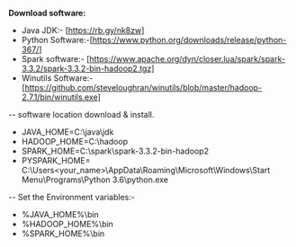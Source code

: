 **Download software:**
- Java JDK:- [https://rb.gy/nk8zw]
- Python Software:-[https://www.python.org/downloads/release/python-367/]
- Spark software:- [https://www.apache.org/dyn/closer.lua/spark/spark-3.3.2/spark-3.3.2-bin-hadoop2.tgz]
- Winutils Software:- [https://github.com/steveloughran/winutils/blob/master/hadoop-2.7.1/bin/winutils.exe]


-- software location download & install. 
- JAVA_HOME=C:\java\jdk
- HADOOP_HOME=C:\hadoop
- SPARK_HOME=C:\spark\spark-3.3.2-bin-hadoop2
- PYSPARK_HOME= C:\Users\<your_name>\AppData\Roaming\Microsoft\Windows\Start Menu\Programs\Python 3.6\python.exe

-- Set the Environment variables:-
- %JAVA_HOME%\bin
- %HADOOP_HOME%\bin
- %SPARK_HOME%\bin
